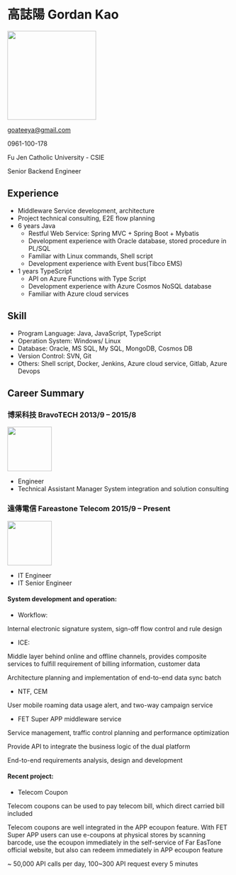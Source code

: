 # 高誌陽 Gordan Kao

<img src="https://user-images.githubusercontent.com/21367916/190450502-be6099a5-d41f-4f91-9931-f3b1ee9e017c.png" width="200"/>

goateeya@gmail.com

0961-100-178

Fu Jen Catholic University - CSIE

Senior Backend Engineer

## Experience
- Middleware Service development, architecture
- Project technical consulting, E2E flow planning
- 6 years Java
  - Restful Web Service: Spring MVC + Spring Boot + Mybatis
  - Development experience with Oracle database, stored procedure in PL/SQL
  - Familiar with Linux commands, Shell script
  - Development experience with Event bus(Tibco EMS)
- 1 years TypeScript
  - API on Azure Functions with Type Script
  - Development experience with Azure Cosmos NoSQL database
  - Familiar with Azure cloud services

## Skill
- Program Language: Java, JavaScript, TypeScript
- Operation System: Windows/ Linux 
- Database: Oracle, MS SQL, My SQL, MongoDB, Cosmos DB
- Version Control: SVN, Git
- Others: Shell script, Docker, Jenkins, Azure cloud service, Gitlab, Azure Devops

## Career Summary

### 博采科技 BravoTECH 2013/9 – 2015/8 

<img src="https://user-images.githubusercontent.com/21367916/190440874-3053e862-08f7-408b-9762-676062f5d64a.png" width="100"/>

- Engineer
- Technical Assistant Manager 
System integration and solution consulting

### 遠傳電信 Fareastone Telecom 2015/9 – Present 

<img src="https://user-images.githubusercontent.com/21367916/190441042-1a87ca66-3ba2-4029-a9b9-78697ea05268.png" width="100"/>

- IT Engineer
- IT Senior Engineer
  
 #### System development and operation:
- Workflow:
  
Internal electronic signature system, sign-off flow control and rule design

- ICE:
 
Middle layer behind online and offline channels, provides composite services to fulfill requirement of billing information, customer data
 
Architecture planning and implementation of end-to-end data sync batch

- NTF, CEM
 
User mobile roaming data usage alert, and two-way campaign service
 
- FET Super APP middleware service
 
Service management, traffic control planning and performance optimization
 
Provide API to integrate the business logic of the dual platform
 
End-to-end requirements analysis, design and development

#### Recent project:
- Telecom Coupon

Telecom coupons can be used to pay telecom bill, which direct carried bill included

Telecom coupons are well integrated in the APP ecoupon feature. With FET Super APP users can use e-coupons at physical stores by scanning barcode,  use the ecoupon immediately in the self-service of Far EasTone official website, but also can redeem immediately in APP ecoupon feature

~ 50,000 API calls per day, 100~300 API request every 5 minutes
